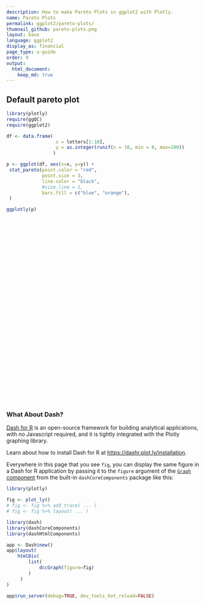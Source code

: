 ```yaml
---
description: How to make Pareto Plots in ggplot2 with Plotly.
name: Pareto Plots
permalink: ggplot2/pareto-plots/
thumnail_github: pareto-plots.png
layout: base
language: ggplot2
display_as: financial
page_type: u-guide
order: 9
output:
  html_document:
    keep_md: true
---
```




## Default pareto plot



``` r
library(plotly)
require(ggQC)
require(ggplot2)

df <- data.frame(
                  x = letters[1:10],
                  y = as.integer(runif(n = 10, min = 0, max=100))
                 )

p <- ggplot(df, aes(x=x, y=y)) +
 stat_pareto(point.color = "red",
             point.size = 3,
             line.color = "black",
             #size.line = 1,
             bars.fill = c("blue", "orange"),
 )

ggplotly(p)
```

<div class="plotly html-widget html-fill-item" id="htmlwidget-b51d710bcb4e1f7d8331" style="width:672px;height:480px;"></div>
<script type="application/json" data-for="htmlwidget-b51d710bcb4e1f7d8331">{"x":{"data":[{"orientation":"v","width":0.89999999999999991,"base":0,"x":[1],"y":[72],"text":"x: a<br />y: 72","type":"bar","textposition":"none","marker":{"autocolorscale":false,"color":"rgba(0,0,255,1)","line":{"width":1.8897637795275593,"color":"rgba(0,0,0,1)"}},"showlegend":false,"xaxis":"x","yaxis":"y","hoverinfo":"text","mode":"","frame":null},{"orientation":"v","width":0.90000000000000013,"base":0,"x":[2],"y":[72],"text":"x: b<br />y: 72","type":"bar","textposition":"none","marker":{"autocolorscale":false,"color":"rgba(28,18,226,1)","line":{"width":1.8897637795275593,"color":"rgba(0,0,0,1)"}},"showlegend":false,"xaxis":"x","yaxis":"y","hoverinfo":"text","mode":"","frame":null},{"orientation":"v","width":0.90000000000000036,"base":0,"x":[3],"y":[64],"text":"x: f<br />y: 64","type":"bar","textposition":"none","marker":{"autocolorscale":false,"color":"rgba(56,36,198,1)","line":{"width":1.8897637795275593,"color":"rgba(0,0,0,1)"}},"showlegend":false,"xaxis":"x","yaxis":"y","hoverinfo":"text","mode":"","frame":null},{"orientation":"v","width":0.90000000000000036,"base":0,"x":[4],"y":[54],"text":"x: d<br />y: 54","type":"bar","textposition":"none","marker":{"autocolorscale":false,"color":"rgba(85,55,170,1)","line":{"width":1.8897637795275593,"color":"rgba(0,0,0,1)"}},"showlegend":false,"xaxis":"x","yaxis":"y","hoverinfo":"text","mode":"","frame":null},{"orientation":"v","width":0.90000000000000036,"base":0,"x":[5],"y":[28],"text":"x: i<br />y: 28","type":"bar","textposition":"none","marker":{"autocolorscale":false,"color":"rgba(113,73,141,1)","line":{"width":1.8897637795275593,"color":"rgba(0,0,0,1)"}},"showlegend":false,"xaxis":"x","yaxis":"y","hoverinfo":"text","mode":"","frame":null},{"orientation":"v","width":0.90000000000000036,"base":0,"x":[6],"y":[27],"text":"x: g<br />y: 27","type":"bar","textposition":"none","marker":{"autocolorscale":false,"color":"rgba(141,91,113,1)","line":{"width":1.8897637795275593,"color":"rgba(0,0,0,1)"}},"showlegend":false,"xaxis":"x","yaxis":"y","hoverinfo":"text","mode":"","frame":null},{"orientation":"v","width":0.90000000000000036,"base":0,"x":[7],"y":[24],"text":"x: e<br />y: 24","type":"bar","textposition":"none","marker":{"autocolorscale":false,"color":"rgba(170,110,85,1)","line":{"width":1.8897637795275593,"color":"rgba(0,0,0,1)"}},"showlegend":false,"xaxis":"x","yaxis":"y","hoverinfo":"text","mode":"","frame":null},{"orientation":"v","width":0.89999999999999947,"base":0,"x":[8],"y":[16],"text":"x: h<br />y: 16","type":"bar","textposition":"none","marker":{"autocolorscale":false,"color":"rgba(198,128,56,1)","line":{"width":1.8897637795275593,"color":"rgba(0,0,0,1)"}},"showlegend":false,"xaxis":"x","yaxis":"y","hoverinfo":"text","mode":"","frame":null},{"orientation":"v","width":0.89999999999999858,"base":0,"x":[9],"y":[13],"text":"x: c<br />y: 13","type":"bar","textposition":"none","marker":{"autocolorscale":false,"color":"rgba(226,146,28,1)","line":{"width":1.8897637795275593,"color":"rgba(0,0,0,1)"}},"showlegend":false,"xaxis":"x","yaxis":"y","hoverinfo":"text","mode":"","frame":null},{"orientation":"v","width":0.89999999999999858,"base":0,"x":[10],"y":[7],"text":"x: j<br />y:  7","type":"bar","textposition":"none","marker":{"autocolorscale":false,"color":"rgba(255,165,0,1)","line":{"width":1.8897637795275593,"color":"rgba(0,0,0,1)"}},"showlegend":false,"xaxis":"x","yaxis":"y","hoverinfo":"text","mode":"","frame":null},{"x":[1,2,3,4,5,6,7,8,9,10],"y":[72,144,208,262,290,317,341,357,370,377],"text":["x: a<br />y: 72","x: b<br />y: 72","x: f<br />y: 64","x: d<br />y: 54","x: i<br />y: 28","x: g<br />y: 27","x: e<br />y: 24","x: h<br />y: 16","x: c<br />y: 13","x: j<br />y:  7"],"type":"scatter","mode":"lines+markers","line":{"width":1.8897637795275593,"color":"rgba(0,0,0,1)","dash":"solid"},"hoveron":"points","showlegend":false,"xaxis":"x","yaxis":"y","hoverinfo":"text","marker":{"autocolorscale":false,"color":"rgba(255,0,0,1)","opacity":1,"size":11.338582677165356,"symbol":"circle","line":{"width":1.8897637795275593,"color":"rgba(255,0,0,1)"}},"frame":null}],"layout":{"margin":{"t":26.228310502283104,"r":7.3059360730593621,"b":40.182648401826491,"l":43.105022831050235},"plot_bgcolor":"rgba(235,235,235,1)","paper_bgcolor":"rgba(255,255,255,1)","font":{"color":"rgba(0,0,0,1)","family":"","size":14.611872146118724},"xaxis":{"domain":[0,1],"automargin":true,"type":"linear","autorange":false,"range":[0.40000000000000002,10.6],"tickmode":"array","ticktext":["a","b","f","d","i","g","e","h","c","j"],"tickvals":[1,2,3,4,5,6.0000000000000009,7,8,9,10],"categoryorder":"array","categoryarray":["a","b","f","d","i","g","e","h","c","j"],"nticks":null,"ticks":"outside","tickcolor":"rgba(51,51,51,1)","ticklen":3.6529680365296811,"tickwidth":0.66417600664176002,"showticklabels":true,"tickfont":{"color":"rgba(77,77,77,1)","family":"","size":11.68949771689498},"tickangle":-0,"showline":false,"linecolor":null,"linewidth":0,"showgrid":true,"gridcolor":"rgba(255,255,255,1)","gridwidth":0.66417600664176002,"zeroline":false,"anchor":"y","title":{"text":"x","font":{"color":"rgba(0,0,0,1)","family":"","size":14.611872146118724}},"hoverformat":".2f"},"yaxis":{"domain":[0,1],"automargin":true,"type":"linear","autorange":false,"range":[-18.850000000000001,395.85000000000002],"tickmode":"array","ticktext":["0","100","200","300"],"tickvals":[0,100,200,300],"categoryorder":"array","categoryarray":["0","100","200","300"],"nticks":null,"ticks":"outside","tickcolor":"rgba(51,51,51,1)","ticklen":3.6529680365296811,"tickwidth":0.66417600664176002,"showticklabels":true,"tickfont":{"color":"rgba(77,77,77,1)","family":"","size":11.68949771689498},"tickangle":-0,"showline":false,"linecolor":null,"linewidth":0,"showgrid":true,"gridcolor":"rgba(255,255,255,1)","gridwidth":0.66417600664176002,"zeroline":false,"anchor":"x","title":{"text":"y","font":{"color":"rgba(0,0,0,1)","family":"","size":14.611872146118724}},"hoverformat":".2f"},"shapes":[{"type":"rect","fillcolor":null,"line":{"color":null,"width":0,"linetype":[]},"yref":"paper","xref":"paper","x0":0,"x1":1,"y0":0,"y1":1}],"showlegend":false,"legend":{"bgcolor":"rgba(255,255,255,1)","bordercolor":"transparent","borderwidth":1.8897637795275593,"font":{"color":"rgba(0,0,0,1)","family":"","size":11.68949771689498}},"hovermode":"closest","barmode":"relative"},"config":{"doubleClick":"reset","modeBarButtonsToAdd":["hoverclosest","hovercompare"],"showSendToCloud":false},"source":"A","attrs":{"417c5a6d8c0c":{"x":{},"y":{},"type":"bar"},"417c41829d94":{"x":{},"y":{}},"417c739db6d7":{"x":{},"y":{}}},"cur_data":"417c5a6d8c0c","visdat":{"417c5a6d8c0c":["function (y) ","x"],"417c41829d94":["function (y) ","x"],"417c739db6d7":["function (y) ","x"]},"highlight":{"on":"plotly_click","persistent":false,"dynamic":false,"selectize":false,"opacityDim":0.20000000000000001,"selected":{"opacity":1},"debounce":0},"shinyEvents":["plotly_hover","plotly_click","plotly_selected","plotly_relayout","plotly_brushed","plotly_brushing","plotly_clickannotation","plotly_doubleclick","plotly_deselect","plotly_afterplot","plotly_sunburstclick"],"base_url":"https://plot.ly"},"evals":[],"jsHooks":[]}</script>



### What About Dash?

[Dash for R](https://dashr.plot.ly/) is an open-source framework for building analytical applications, with no Javascript required, and it is tightly integrated with the Plotly graphing library. 

Learn about how to install Dash for R at https://dashr.plot.ly/installation.

Everywhere in this page that you see `fig`, you can display the same figure in a Dash for R application by passing it to the `figure` argument of the [`Graph` component](https://dashr.plot.ly/dash-core-components/graph) from the built-in `dashCoreComponents` package like this:


``` r
library(plotly)

fig <- plot_ly() 
# fig <- fig %>% add_trace( ... )
# fig <- fig %>% layout( ... ) 

library(dash)
library(dashCoreComponents)
library(dashHtmlComponents)

app <- Dash$new()
app$layout(
    htmlDiv(
        list(
            dccGraph(figure=fig) 
        )
     )
)

app$run_server(debug=TRUE, dev_tools_hot_reload=FALSE)
```
